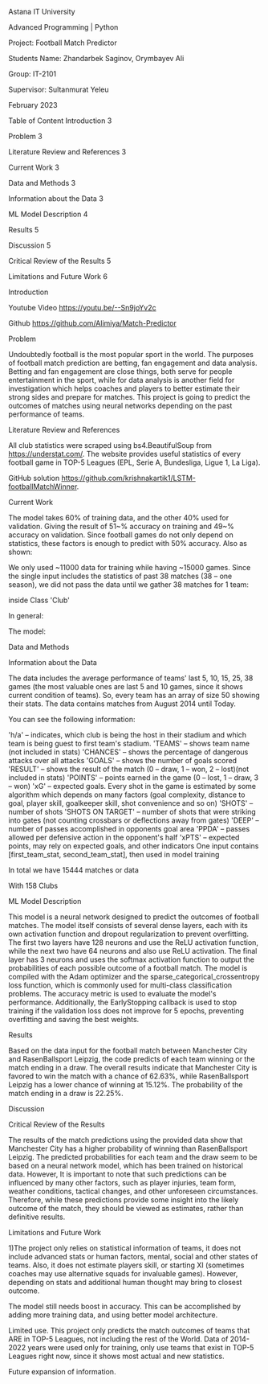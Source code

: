 Astana IT University

Advanced Programming | Python

Project: Football Match Predictor

Students Name: Zhandarbek Saginov, Orymbayev Ali

Group: IT-2101

Supervisor: Sultanmurat Yeleu

February 2023

Table of Content
Introduction 3

Problem 3

Literature Review and References 3

Current Work 3

Data and Methods 3

Information about the Data 3

ML Model Description 4

Results 5

Discussion 5

Critical Review of the Results 5

Limitations and Future Work 6

Introduction

Youtube Video https://youtu.be/--Sn9joYv2c

Github https://github.com/Alimiya/Match-Predictor

Problem

Undoubtedly football is the most popular sport in the world. The purposes of football match prediction are betting, fan engagement and data analysis. Betting and fan engagement are close things, both serve for people entertainment in the sport, while for data analysis is another field for investigation which helps coaches and players to better estimate their strong sides and prepare for matches. This project is going to predict the outcomes of matches using neural networks depending on the past performance of teams.

Literature Review and References

All club statistics were scraped using bs4.BeautifulSoup from https://understat.com/. The website provides useful statistics of every football game in TOP-5 Leagues (EPL, Serie A, Bundesliga, Ligue 1, La Liga).

GitHub solution https://github.com/krishnakartik1/LSTM-footballMatchWinner.

Current Work

The model takes 60% of training data, and the other 40% used for validation. Giving the result of 51~% accuracy on training and 49~% accuracy on validation. Since football games do not only depend on statistics, these factors is enough to predict with 50% accuracy. Also as shown:



We only used ~11000 data for training while having ~15000 games. Since the single input includes the statistics of past 38 matches (38 – one season), we did not pass the data until we gather 38 matches for 1 team:



inside Class 'Club'

In general:

The model:



Data and Methods

Information about the Data

The data includes the average performance of teams' last 5, 10, 15, 25, 38 games (the most valuable ones are last 5 and 10 games, since it shows current condition of teams). So, every team has an array of size 50 showing their stats. The data contains matches from August 2014 until Today.



You can see the following information:

'h/a' – indicates, which club is being the host in their stadium and which team is being guest to first team's stadium.
'TEAMS' – shows team name (not included in stats)
'CHANCES' – shows the percentage of dangerous attacks over all attacks
'GOALS' – shows the number of goals scored
'RESULT' – shows the result of the match (0 – draw, 1 – won, 2 – lost)(not included in stats)
'POINTS' – points earned in the game (0 – lost, 1 – draw, 3 – won)
'xG' – expected goals. Every shot in the game is estimated by some algorithm which depends on many factors (goal complexity, distance to goal, player skill, goalkeeper skill, shot convenience and so on)
'SHOTS' – number of shots
'SHOTS ON TARGET' – number of shots that were striking into gates (not counting crossbars or deflections away from gates)
'DEEP' – number of passes accomplished in opponents goal area
'PPDA' – passes allowed per defensive action in the opponent's half
'xPTS' – expected points, may rely on expected goals, and other indicators
One input contains [first_team_stat, second_team_stat], then used in model training



In total we have 15444 matches or data



With 158 Clubs

ML Model Description

This model is a neural network designed to predict the outcomes of football matches. The model itself consists of several dense layers, each with its own activation function and dropout regularization to prevent overfitting. The first two layers have 128 neurons and use the ReLU activation function, while the next two have 64 neurons and also use ReLU activation. The final layer has 3 neurons and uses the softmax activation function to output the probabilities of each possible outcome of a football match. The model is compiled with the Adam optimizer and the sparse_categorical_crossentropy loss function, which is commonly used for multi-class classification problems. The accuracy metric is used to evaluate the model's performance. Additionally, the EarlyStopping callback is used to stop training if the validation loss does not improve for 5 epochs, preventing overfitting and saving the best weights.

Results

Based on the data input for the football match between Manchester City and RasenBallsport Leipzig, the code predicts of each team winning or the match ending in a draw.
The overall results indicate that Manchester City is favored to win the match with a chance of 62.63%, while RasenBallsport Leipzig has a lower chance of winning at 15.12%. The probability of the match ending in a draw is 22.25%.

Discussion

Critical Review of the Results

The results of the match predictions using the provided data show that Manchester City has a higher probability of winning than RasenBallsport Leipzig. The predicted probabilities for each team and the draw seem to be based on a neural network model, which has been trained on historical data. However, It is important to note that such predictions can be influenced by many other factors, such as player injuries, team form, weather conditions, tactical changes, and other unforeseen circumstances. Therefore, while these predictions provide some insight into the likely outcome of the match, they should be viewed as estimates, rather than definitive results.

Limitations and Future Work

1)The project only relies on statistical information of teams, it does not include advanced stats or human factors, mental, social and other states of teams. Also, it does not estimate players skill, or starting XI (sometimes coaches may use alternative squads for invaluable games). However, depending on stats and additional human thought may bring to closest outcome.

The model still needs boost in accuracy. This can be accomplished by adding more training data, and using better model architecture.

Limited use. This project only predicts the match outcomes of teams that ARE in TOP-5 Leagues, not including the rest of the World. Data of 2014-2022 years were used only for training, only use teams that exist in TOP-5 Leagues right now, since it shows most actual and new statistics.

Future expansion of information.
